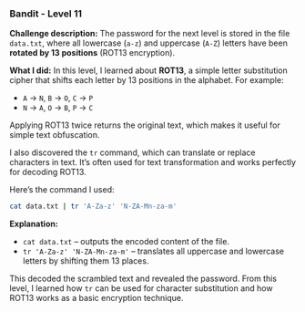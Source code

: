 ### Bandit - Level 11

**Challenge description:**
The password for the next level is stored in the file `data.txt`, where all lowercase (`a-z`) and uppercase (`A-Z`) letters have been **rotated by 13 positions** (ROT13 encryption).

**What I did:**
In this level, I learned about **ROT13**, a simple letter substitution cipher that shifts each letter by 13 positions in the alphabet. For example:

* `A` → `N`, `B` → `O`, `C` → `P`
* `N` → `A`, `O` → `B`, `P` → `C`

Applying ROT13 twice returns the original text, which makes it useful for simple text obfuscation.

I also discovered the `tr` command, which can translate or replace characters in text. It’s often used for text transformation and works perfectly for decoding ROT13.

Here’s the command I used:

```bash
cat data.txt | tr 'A-Za-z' 'N-ZA-Mn-za-m'
```

**Explanation:**

* `cat data.txt` – outputs the encoded content of the file.
* `tr 'A-Za-z' 'N-ZA-Mn-za-m'` – translates all uppercase and lowercase letters by shifting them 13 places.

This decoded the scrambled text and revealed the password. From this level, I learned how `tr` can be used for character substitution and how ROT13 works as a basic encryption technique.
